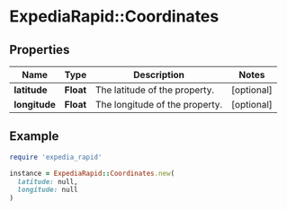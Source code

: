 # ExpediaRapid::Coordinates

## Properties

| Name | Type | Description | Notes |
| ---- | ---- | ----------- | ----- |
| **latitude** | **Float** | The latitude of the property. | [optional] |
| **longitude** | **Float** | The longitude of the property. | [optional] |

## Example

```ruby
require 'expedia_rapid'

instance = ExpediaRapid::Coordinates.new(
  latitude: null,
  longitude: null
)
```


